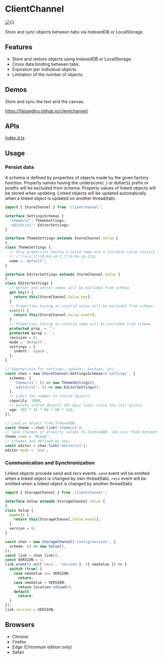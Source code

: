 # ClientChannel

![CI](https://github.com/falsandtru/clientChannel/workflows/CI/badge.svg)

Store and sync objects between tabs via IndexedDB or LocalStorage.

## Features

- Store and restore objects using IndexedDB or LocalStorage.
- Cross data binding between tabs.
- Expiration per individual objects.
- Limitation of the number of objects.

## Demos

Store and sync the text and the canvas.

https://falsandtru.github.io/clientchannel/

## APIs

[index.d.ts](index.d.ts)

## Usage

### Persist data

A schema is defined by properties of objects made by the given factory function.
Property names having the underscore(`_`) or dollar(`$`) prefix or postfix will be excluded from schema.
Property values of linked objects will be stored when updating.
Linked objects will be updated automatically when a linked object is updated on another thread(tab).

```ts
import { StoreChannel } from 'clientchannel';

interface SettingsSchemas {
  'theme/v1': ThemeSettings;
  'editor/v1': EditorSettings;
}

interface ThemeSettings extends StoreChannel.Value {
}
class ThemeSettings {
  // Only properties having a valid name and a storable value consist schema.
  // /^(?=[a-z])[0-9a-zA-Z_]*[0-9a-zA-Z]$/
  name = 'default';
}

interface EditorSettings extends StoreChannel.Value {
}
class EditorSettings {
  // Getter and setter names will be excluded from schema.
  get key() {
    return this[StoreChannel.Value.key];
  }
  // Properties having an invalid value will be excluded from schema.
  event() {
    return this[StoreChannel.Value.event];
  }
  // Properties having an invalid name will be excluded from schema.
  protected prop_ = '';
  protected $prop = '';
  revision = 0;
  mode = 'default';
  settings = {
    indent: 'space',
  };
}

// Appropriate for settings, updates, backups, etc...
const chan = new StoreChannel<SettingsSchemas>('settings', {
  schemas: {
    'theme/v1': () => new ThemeSettings(),
    'editor/v1': () => new EditorSettings(),
  },
  // Limit the number of stored objects.
  capacity: 1000,
  // Delete stored objects 365 days later since the last access.
  age: 365 * 24 * 60 * 60 * 1e3,
});

// Load an object from IndexedDB.
const theme = chan.link('theme/v1');
// Save changes of property values to IndexedDB, and sync them between all tabs.
theme.name = 'black';
// Schemas are defined by keys.
const editor = chan.link('editor/v1');
editor.mode = 'vim';
```

### Communication and Synchronization

Linked objects provede send and recv events.
`send` event will be emitted when a linked object is changed by own thread(tab).
`recv` event will be emitted when a linked object is changed by another thread(tab).

```ts
import { StorageChannel } from 'clientchannel';

interface Value extends StorageChannel.Value {
}
class Value {
  event() {
    return this[StorageChannel.Value.event];
  }
  version = 0;
}

const chan = new StorageChannel('config/version', {
  schema: () => new Value(),
});
const link = chan.link();
const VERSION = 1;
link.event().on(['recv', 'version'], ({ newValue }) => {
  switch (true) {
    case newValue === VERSION:
      return;
    case newValue > VERSION:
      return location.reload();
    default:
      return;
  }
});
link.version = VERSION;
```

## Browsers

- Chrome
- Firefox
- Edge (Chromium edition only)
- Safari
